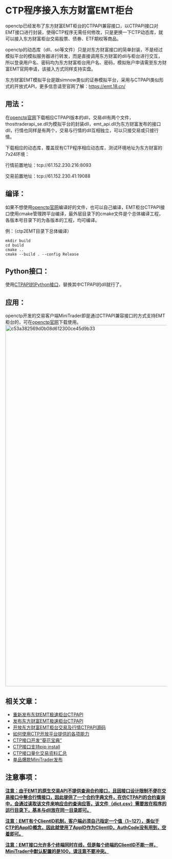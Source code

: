 # CTP程序接入东方财富EMT柜台

openctp已经发布了东方财富EMT柜台的CTPAPI兼容接口，以CTPAPI接口对EMT接口进行封装，使得CTP程序无需任何修改，只是更换一下CTP动态库，就可以接入东方财富柜台交易股票、债券、ETF期权等商品。

openctp的动态库（dll、so等文件）只是对东方财富接口的简单封装，不是经过模拟平台的模拟服务器进行转发，而是直接调用东方财富的dll与柜台进行交互，所以登录用户名、密码均为东方财富柜台用户名、密码，模拟账户申请需至东方财富EMT官网申请，该接入方式同样支持实盘。

东方财富EMT模拟平台是跟simnow类似的证券模拟平台，采用与CTPAPI类似形式的开放式API，更多信息请至官网了解：https://emt.18.cn/

## 用法：
在[openctp官网](http://www.openctp.cn/)下载相应CTPAPI版本的dll，交易dll有两个文件，thosttraderapi_se.dll为模拟平台的封装dll，emt_api.dll为东方财富发布的接口dll，行情也同样是有两个，交易与行情的dll互相独立，可以只接交易或只接行情。

下载相应的动态库，覆盖现有CTP程序相应动态库，测试环境地址为东方财富的7x24环境：

行情前置地址：tcp://61.152.230.216:8093

交易前置地址：tcp://61.152.230.41:19088

## 编译：

如果不想使用[openctp官网](http://www.openctp.cn/)编译好的文件，也可以自己编译，EMT柜台CTPAPI接口使用cmake管理跨平台编译，最外层目录下的cmake文件是个总体编译工程，各版本号目录下的为各版本的工程，均可编译。

例：（ctp2EMT目录下总体编译）
```shell
mkdir build
cd build
cmake ..
cmake --build . --config Release
```

## Python接口：
使用[CTPAPI的Python接口](https://github.com/openctp/openctp-ctp-python)，替换其中CTPAPI的dll就行了。

## 应用：
openctp开发的交易客户端MiniTrader即是通过CTPAPI兼容接口的方式支持EMT柜台的，可在[openctp官网](http://www.openctp.cn/)下载使用。
<img width="1123" alt="c53a382569d0b08d612300ce45d9b33" src="https://github.com/openctp/openctp/assets/83346523/e2b24920-8b7e-4485-a168-3d5200d7cdef">

## 相关文章：
- [重新发布东财EMT极速柜台CTPAPI](https://mp.weixin.qq.com/s?__biz=Mzk0ODI0NDE2Ng==&mid=2247485335&idx=1&sn=b4f930a7919c1a923b9954c7fc11264d&chksm=c36bdc3ef41c552877fa1d68d0b18a995d650372d98deb5bd0819c71476117bfbb21bfd75b17&token=494867293&lang=zh_CN#rd)
- [发布东方财富EMT极速柜台CTPAPI](https://zhuanlan.zhihu.com/p/472120318)
- [开放东方财富EMT柜台交易及行情CTPAPI源码](https://mp.weixin.qq.com/s?__biz=Mzk0ODI0NDE2Ng==&mid=2247485041&idx=1&sn=190e03398e60a6dc5d6056593aa701d6&chksm=c36bddd8f41c54ce2455e944b8cf9b0e44266f28b79f9591f48cc7ce8b2d8cd3260d77a0aedb&token=494867293&lang=zh_CN#rd)
- [如何使用CTP开放平台提供的各项能力](https://mp.weixin.qq.com/s?__biz=Mzk0ODI0NDE2Ng==&mid=2247484094&idx=1&sn=97bd791622333886260bf767bea40db1&chksm=c36bd917f41c50016b676b5f5b11f899aea889cd9b10e6724c7fee0ad443f31351f87ff5a4d2&token=1790747698&lang=zh_CN#rd)
- [CTP接口开发“葵花宝典”](https://zhuanlan.zhihu.com/p/397359483)
- [CTP接口支持pip install](https://zhuanlan.zhihu.com/p/622959788)
- [CTP接口量化交易资料汇总](https://zhuanlan.zhihu.com/p/607325008)
- [单品爆款MiniTrader发布](https://mp.weixin.qq.com/s?__biz=Mzk0ODI0NDE2Ng==&mid=2247485197&idx=1&sn=a57ec6389f785473a80954bfaf8d4eb1&chksm=c36bdca4f41c55b265bfa993433eae50a32a8e0219fdd0b2952573744adbd45863eaabea0195&token=494867293&lang=zh_CN#rd)

## 注意事项：
**<u>注意：由于EMT的原生交易API不提供查询合约接口，且因接口设计限制不便在交易接口中整合行情接口，因此提供了一个合约字典文件，在仿CTPAPI的合约查询中，会通过读取该文件来响应合约查询应答，该文件（dict.csv）需要放在程序的运行目录下，基本与dll放在同一目录即可。</u>**

**<u>注意：EMT有个ClientID机制，客户端必须自己指定一个值（1~127），类似于CTP的AppID概念，因此就使用了AppID作为ClientID，AuthCode没有用到，空着即可。</u>**

**<u>注意：EMT接口允许多个终端同时在线，但是每个终端的ClientID不能一样，MiniTrader中默认配置的是100，请注意不要冲突。</u>**
